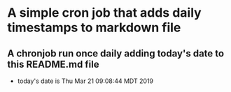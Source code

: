 A simple cron job that adds daily timestamps to markdown file
============================================================
## A chronjob run once daily adding today's date to this README.md file
* today's date is Thu Mar 21 09:08:44 MDT 2019
